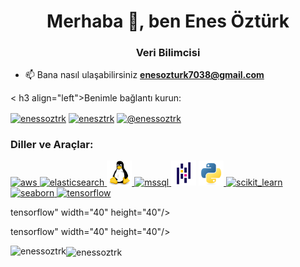 <h1 align="center">Merhaba 👋, ben Enes Öztürk</h1>
<h3 align="center">Veri Bilimcisi</h3>

- 📫 Bana nasıl ulaşabilirsiniz **enesozturk7038@gmail.com**

< h3 align="left">Benimle bağlantı kurun:</h3>
<p align="left">
<a href="https://linkedin.com/in/enessoztrk" target="blank"><img align= "center" src="https://raw.githubusercontent.com/rahuldkjain/github-profile-readme-generator/master/src/images/icons/Social/linked-in-alt.svg" alt="enessoztrk" yükseklik ="30" width="40" /></a>
<a href="https://kaggle.com/enesztrk" target="blank"><img align="center" src="https:// raw.githubusercontent.com/rahuldkjain/github-profile-readme-generator/master/src/images/icons/Social/kaggle.svg" alt="enesztrk" height="30" width="40" /></a>
<a href="https://medium.com/@enessoztrk" target="boş"><img align="center" src="https://raw.githubusercontent.com/rahuldkjain/github-profile-readme- jeneratör/master/src/images/icons/Social/medium.svg" alt="@enessoztrk" height="30" width="40" /></a>
</p>

<h3 align="left"> Diller ve Araçlar:</h3>
<p align="left"> <a href="https://aws.amazon.com" target="_blank" rel="noreferrer"> <img src="https://raw.githubusercontent.com/devicons /devicon/master/icons/amazonwebservices/amazonwebservices-original-wordmark.svg" alt="aws" width="40" height="40"/> </a> <a href="https://www.elastic .co" target="_blank" rel="noreferrer"> <img src="https://www.vectorlogo.zone/logos/elastic/elastic-icon.svg" alt="elasticsearch" width="40" height ="40"/> </a> <a href="https://www.linux.org/" target="_blank" rel="noreferrer"> <img src="https://raw.githubusercontent.com/devicons/devicon/master/icons/linux/linux-original.svg" alt="linux" width="40" height="40"/> </a> <a href="https:// www.microsoft.com/en-us/sql-server" target="_blank" rel="noreferrer"> <img src="https://www.svgrepo.com/show/303229/microsoft-sql-server- logo.svg" alt="mssql" width="40" height="40"/> </a> <a href="https://pandas.pydata.org/" target="_blank" rel="noreferrer "> <img src="https://raw.githubusercontent.com/devicons/devicon/2ae2a900d2f041da66e950e4d48052658d850630/icons/pandas/pandas-original.svg" alt="pandas" width="40" height="40"/></a> <a href="https://www.python.org" target="_blank" rel="noreferrer"> <img src="https://raw.githubusercontent.com/devicons/devicon/master /icons/python/python-original.svg" alt="python" width="40" height="40"/> </a> <a href="https://scikit-learn.org/" target= "_blank" rel="noreferrer"> <img src="https://upload.wikimedia.org/wikipedia/commons/0/05/Scikit_learn_logo_small.svg" alt="scikit_learn" width="40" height="40 "/> </a> <a href="https://seaborn.pydata.org/" target="_blank" rel="noreferrer"> <img src="https://seaborn.pydata.org/_images/logo-mark-lightbg.svg" alt="seaborn" width="40" height="40"/> </a> <a href="https://www.tensorflow.org" target="_blank" rel="noreferrer"> <img src="https://www.vectorlogo.zone/logos/tensorflow/tensorflow-icon.svg" alt="tensorflow" width="40" height="40 "/> </a> </p>tensorflow" width="40" height="40"/> </a> </p>tensorflow" width="40" height="40"/> </a> </p>

<p><img align="left" src="https://github-readme-stats.vercel.app/api/top-langs?username=enessoztrk&show_icons=true&locale=en&layout=compact" alt="enessoztrk" /> </p>

<p> <img align="center" src="https://github-readme-stats.vercel.app/api?username=enessoztrk&show_icons=true&locale=en" alt="enessoztrk" /> </p>
